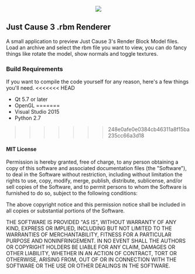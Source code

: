 <p align="center"><img src="http://i.imgur.com/wEE9x53.png"></p>

## Just Cause 3 .rbm Renderer
A small application to preview Just Cause 3's Render Block Model files. Load an archive and select the rbm file you want to view, you can do fancy things like rotate the model, show normals and toggle textures.

### Build Requirements
If you want to compile the code yourself for any reason, here's a few things you'll need.
<<<<<<< HEAD
 - Qt 5.7 or later
 - OpenGL
=======
 - Visual Studio 2015
 - Python 2.7
>>>>>>> 248e0afe0e0384cb46311a8f15ba235cc66a3d18
 
#### MIT License
Permission is hereby granted, free of charge, to any person obtaining a copy
of this software and associated documentation files (the "Software"), to deal
in the Software without restriction, including without limitation the rights
to use, copy, modify, merge, publish, distribute, sublicense, and/or sell
copies of the Software, and to permit persons to whom the Software is
furnished to do so, subject to the following conditions:

The above copyright notice and this permission notice shall be included in all
copies or substantial portions of the Software.

THE SOFTWARE IS PROVIDED "AS IS", WITHOUT WARRANTY OF ANY KIND, EXPRESS OR
IMPLIED, INCLUDING BUT NOT LIMITED TO THE WARRANTIES OF MERCHANTABILITY,
FITNESS FOR A PARTICULAR PURPOSE AND NONINFRINGEMENT. IN NO EVENT SHALL THE
AUTHORS OR COPYRIGHT HOLDERS BE LIABLE FOR ANY CLAIM, DAMAGES OR OTHER
LIABILITY, WHETHER IN AN ACTION OF CONTRACT, TORT OR OTHERWISE, ARISING FROM,
OUT OF OR IN CONNECTION WITH THE SOFTWARE OR THE USE OR OTHER DEALINGS IN THE
SOFTWARE.
